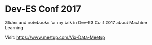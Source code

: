 # Dev-ES Conf 2017

Slides and notebooks for my talk in Dev-ES Conf 2017 about Machine Learning

Visit: https://www.meetup.com/Vix-Data-Meetup
